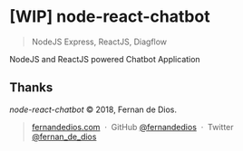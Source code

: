 [WIP] node-react-chatbot
=========

> NodeJS Express, ReactJS, Diagflow

NodeJS and ReactJS powered Chatbot Application


Thanks
------

*node-react-chatbot* © 2018, Fernan de Dios.<br>

> [fernandedios.com](http://fernandedios.com) &nbsp;&middot;&nbsp;
> GitHub [@fernandedios](https://github.com/fernandedios) &nbsp;&middot;&nbsp;
> Twitter [@fernan_de_dios](https://twitter.com/fernan_de_dios)

